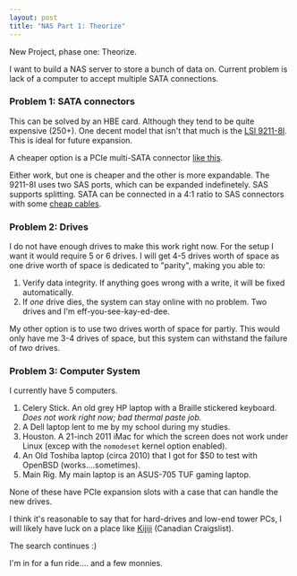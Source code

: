 ```yaml
---
layout: post
title: "NAS Part 1: Theorize"
---
```

New Project, phase one:
Theorize.

I want to build a NAS server to store a bunch of data on. Current problem is lack of a computer to accept multiple SATA connections.

### Problem 1: SATA connectors

This can be solved by an HBE card. Although they tend to be quite expensive (250+).
One decent model that isn't that much is the [LSI 9211-8I](https://www.amazon.ca/SAS9211-8I-8PORT-Int-Sata-Pcie/dp/B002RL8I7M/ref=sr_1_2?keywords=9211-8i&qid=1586699707&sr=8-2).
This is ideal for future expansion.

A cheaper option is a PCIe multi-SATA connector [like this](https://www.amazon.ca/Rivo-Controller-Expansion-Profile-Non-Raid/dp/B0836MKFCR?ref_=ast_slp_dp).

Either work, but one is cheaper and the other is more expandable.
The 9211-8I uses two SAS ports, which can be expanded indefinetely. SAS supports splitting.
SATA can be connected in a 4:1 ratio to SAS connectors with some [cheap cables](https://www.amazon.com/Cable-Matters-Internal-SFF-8087-Breakout/dp/B012BPLYJC).

### Problem 2: Drives
I do not have enough drives to make this work right now.
For the setup I want it would require 5 or 6 drives.
I will get 4-5 drives worth of space as one drive worth of space is dedicated to "parity", making you able to:

1. Verify data integrity. If anything goes wrong with a write, it will be fixed automatically.
2. If *one* drive dies, the system can stay online with no problem. Two drives and I'm eff-you-see-kay-ed-dee.

My other option is to use two drives worth of space for partiy.
This would only have me 3-4 drives of space, but
this system can withstand the failure of *two* drives.

### Problem 3: Computer System

I currently have 5 computers.

1. Celery Stick. An old grey HP laptop with a Braille stickered keyboard. *Does not work right now; bad thermal paste job.*
2. A Dell laptop lent to me by my school during my studies.
3. Houston. A 21-inch 2011 iMac for which the screen does not work under Linux (excep with the `nomodeset` kernel option enabled).
4. An Old Toshiba laptop (circa 2010) that I got for $50 to test with OpenBSD (works....sometimes).
5. Main Rig. My main laptop is an ASUS-705 TUF gaming laptop.

None of these have PCIe expansion slots with a case that can handle the new drives.

I think it's reasonable to say that for hard-drives and low-end tower PCs,
I will likely have luck on a place like [Kijiji](https://kijiji.ca) (Canadian Craigslist).

The search continues :)

I'm in for a fun ride.... and a few monnies.
